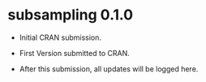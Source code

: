# subsampling 0.1.0

* Initial CRAN submission.

* First Version submitted to CRAN.

* After this submission, all updates will be logged here.